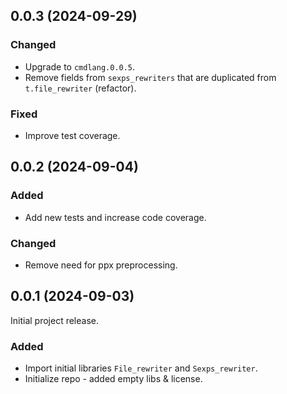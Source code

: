 ## 0.0.3 (2024-09-29)

### Changed

- Upgrade to `cmdlang.0.0.5`.
- Remove fields from `sexps_rewriters` that are duplicated from `t.file_rewriter` (refactor).

### Fixed

- Improve test coverage.

## 0.0.2 (2024-09-04)

### Added

- Add new tests and increase code coverage.

### Changed

- Remove need for ppx preprocessing.

## 0.0.1 (2024-09-03)

Initial project release.

### Added

- Import initial libraries `File_rewriter` and `Sexps_rewriter`.
- Initialize repo - added empty libs & license.
